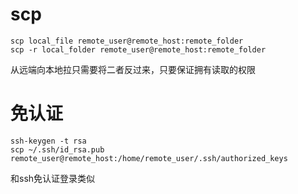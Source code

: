 
# scp

```shell
scp local_file remote_user@remote_host:remote_folder
scp -r local_folder remote_user@remote_host:remote_folder
```

从远端向本地拉只需要将二者反过来，只要保证拥有读取的权限

# 免认证

```shell
ssh-keygen -t rsa
scp ~/.ssh/id_rsa.pub remote_user@remote_host:/home/remote_user/.ssh/authorized_keys
```

和ssh免认证登录类似
